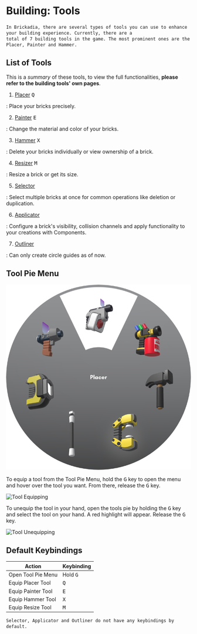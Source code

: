 # Building: Tools

``` admonish summary
In Brickadia, there are several types of tools you can use to enhance your building experience. Currently, there are a
total of 7 building tools in the game. The most prominent ones are the Placer, Painter and Hammer.
```

## List of Tools

This is a *summary* of these tools, to view the full functionalities, **please refer to the building tools' own pages**.

1. [Placer](placer/placer.md) <kbd>Q</kbd>

: Place your bricks precisely.

2. [Painter](painter/painter.md) <kbd>E</kbd>

: Change the material and color of your bricks.

3. [Hammer](hammer/hammer.md) <kbd>X</kbd>

: Delete your bricks individually or view ownership of a brick.

4. [Resizer](resizer/resizer.md) <kbd>M</kbd>

: Resize a brick or get its size.

5. [Selector](selector/selector.md)

: Select multiple bricks at once for common operations like deletion or duplication.

6. [Applicator](applicator/applicator.md)

: Configure a brick's visibility, collision channels and apply functionality to your creations with Components.

7. [Outliner](outliner/outliner.md)

: Can only create circle guides as of now.

## Tool Pie Menu

![Tool Wheel](tool_wheel.png)

To equip a tool from the Tool Pie Menu, hold the <kbd>G</kbd> key to open the menu and hover over the tool you want. From there, release the <kbd>G</kbd> key.

![Tool Equipping](tool_wheel_equip.gif)

To unequip the tool in your hand, open the tools pie by holding the <kbd>G</kbd> key and select the tool on your hand. A red highlight will appear. Release the <kbd>G</kbd> key.

![Tool Unequipping](tool_wheel_unequip.gif)

## Default Keybindings

| Action             | Keybinding        |
|--------------------|-------------------|
| Open Tool Pie Menu | Hold <kbd>G</kbd> |
| Equip Placer Tool  | <kbd>Q</kbd>      |
| Equip Painter Tool | <kbd>E</kbd>      |
| Equip Hammer Tool  | <kbd>X</kbd>      |
| Equip Resize Tool  | <kbd>M</kbd>      |

```admonish note
Selector, Applicator and Outliner do not have any keybindings by default.
```